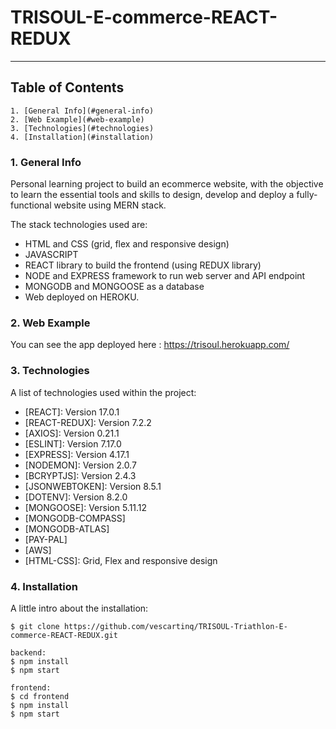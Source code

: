 # TRISOUL-E-commerce-REACT-REDUX
***

## Table of Contents
```
1. [General Info](#general-info)
2. [Web Example](#web-example)
3. [Technologies](#technologies)
4. [Installation](#installation)
```


### 1. General Info
Personal learning project to build an ecommerce website, with the objective to learn the essential tools and skills to design, develop and deploy a fully-functional website using MERN stack.

The stack technologies used are: 
- HTML and CSS (grid, flex and responsive design)
- JAVASCRIPT
- REACT library to build the frontend (using REDUX library)
- NODE and EXPRESS framework to run web server and API endpoint
- MONGODB and MONGOOSE as a database
- Web deployed on HEROKU.

### 2. Web Example
You can see the app deployed here : 
https://trisoul.herokuapp.com/

### 3. Technologies
A list of technologies used within the project:
* [REACT]: Version 17.0.1 
* [REACT-REDUX]: Version 7.2.2 
* [AXIOS]: Version 0.21.1
* [ESLINT]: Version 7.17.0
* [EXPRESS]: Version 4.17.1
* [NODEMON]: Version 2.0.7
* [BCRYPTJS]: Version 2.4.3
* [JSONWEBTOKEN]: Version 8.5.1
* [DOTENV]: Version 8.2.0
* [MONGOOSE]: Version 5.11.12
* [MONGODB-COMPASS]
* [MONGODB-ATLAS]
* [PAY-PAL]
* [AWS]
* [HTML-CSS]: Grid, Flex and responsive design

### 4. Installation
A little intro about the installation:

```
$ git clone https://github.com/vescartinq/TRISOUL-Triathlon-E-commerce-REACT-REDUX.git

backend:
$ npm install
$ npm start

frontend:
$ cd frontend
$ npm install
$ npm start
```
